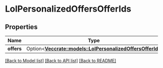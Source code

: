 # LolPersonalizedOffersOfferIds

## Properties

Name | Type | Description | Notes
------------ | ------------- | ------------- | -------------
**offers** | Option<[**Vec<crate::models::LolPersonalizedOffersOfferId>**](LolPersonalizedOffersOfferId.md)> |  | [optional]

[[Back to Model list]](../README.md#documentation-for-models) [[Back to API list]](../README.md#documentation-for-api-endpoints) [[Back to README]](../README.md)


